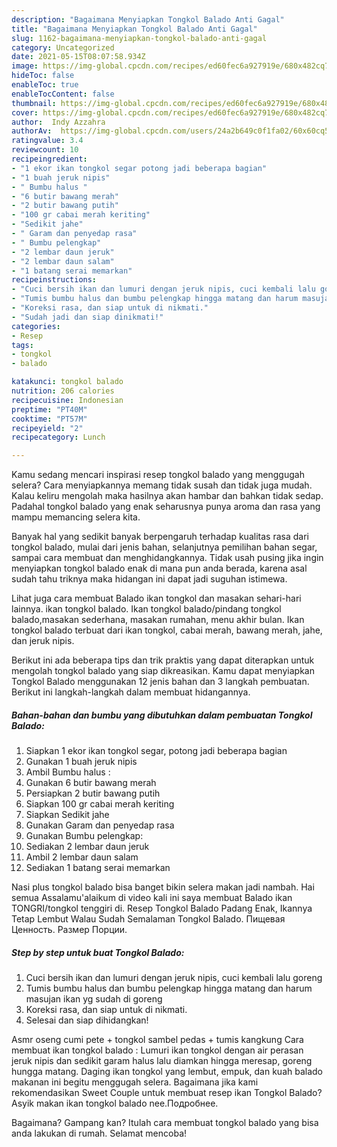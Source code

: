 ```yaml
---
description: "Bagaimana Menyiapkan Tongkol Balado Anti Gagal"
title: "Bagaimana Menyiapkan Tongkol Balado Anti Gagal"
slug: 1162-bagaimana-menyiapkan-tongkol-balado-anti-gagal
category: Uncategorized
date: 2021-05-15T08:07:58.934Z
image: https://img-global.cpcdn.com/recipes/ed60fec6a927919e/680x482cq70/tongkol-balado-foto-resep-utama.jpg
hideToc: false
enableToc: true
enableTocContent: false
thumbnail: https://img-global.cpcdn.com/recipes/ed60fec6a927919e/680x482cq70/tongkol-balado-foto-resep-utama.jpg
cover: https://img-global.cpcdn.com/recipes/ed60fec6a927919e/680x482cq70/tongkol-balado-foto-resep-utama.jpg
author:  Indy Azzahra
authorAv:  https://img-global.cpcdn.com/users/24a2b649c0f1fa02/60x60cq50/avatar.jpg
ratingvalue: 3.4
reviewcount: 10
recipeingredient:
- "1 ekor ikan tongkol segar potong jadi beberapa bagian"
- "1 buah jeruk nipis"
- " Bumbu halus "
- "6 butir bawang merah"
- "2 butir bawang putih"
- "100 gr cabai merah keriting"
- "Sedikit jahe"
- " Garam dan penyedap rasa"
- " Bumbu pelengkap"
- "2 lembar daun jeruk"
- "2 lembar daun salam"
- "1 batang serai memarkan"
recipeinstructions:
- "Cuci bersih ikan dan lumuri dengan jeruk nipis, cuci kembali lalu goreng"
- "Tumis bumbu halus dan bumbu pelengkap hingga matang dan harum masujan ikan yg sudah di goreng"
- "Koreksi rasa, dan siap untuk di nikmati."
- "Sudah jadi dan siap dinikmati!"
categories:
- Resep
tags:
- tongkol
- balado

katakunci: tongkol balado 
nutrition: 206 calories
recipecuisine: Indonesian
preptime: "PT40M"
cooktime: "PT57M"
recipeyield: "2"
recipecategory: Lunch

---
```



Kamu sedang mencari inspirasi resep tongkol balado yang menggugah selera? Cara menyiapkannya memang tidak susah dan tidak juga mudah. Kalau keliru mengolah maka hasilnya akan hambar dan bahkan tidak sedap. Padahal tongkol balado yang enak seharusnya punya aroma dan rasa yang mampu memancing selera kita.


Banyak hal yang sedikit banyak berpengaruh terhadap kualitas rasa dari tongkol balado, mulai dari jenis bahan, selanjutnya pemilihan bahan segar, sampai cara membuat dan menghidangkannya. Tidak usah pusing jika ingin menyiapkan tongkol balado enak di mana pun anda berada, karena asal sudah tahu triknya maka hidangan ini dapat jadi suguhan istimewa.

Lihat juga cara membuat Balado ikan tongkol dan masakan sehari-hari lainnya. ikan tongkol balado. Ikan tongkol balado/pindang tongkol balado,masakan sederhana, masakan rumahan, menu akhir bulan. Ikan tongkol balado terbuat dari ikan tongkol, cabai merah, bawang merah, jahe, dan jeruk nipis.


Berikut ini ada beberapa tips dan trik praktis yang dapat diterapkan untuk mengolah tongkol balado yang siap dikreasikan. Kamu dapat menyiapkan Tongkol Balado menggunakan 12 jenis bahan dan 3 langkah pembuatan. Berikut ini langkah-langkah dalam membuat hidangannya.

<!--inarticleads1-->

##### Bahan-bahan dan bumbu yang dibutuhkan dalam pembuatan Tongkol Balado:

1. Siapkan 1 ekor ikan tongkol segar, potong jadi beberapa bagian
1. Gunakan 1 buah jeruk nipis
1. Ambil  Bumbu halus :
1. Gunakan 6 butir bawang merah
1. Persiapkan 2 butir bawang putih
1. Siapkan 100 gr cabai merah keriting
1. Siapkan Sedikit jahe
1. Gunakan  Garam dan penyedap rasa
1. Gunakan  Bumbu pelengkap:
1. Sediakan 2 lembar daun jeruk
1. Ambil 2 lembar daun salam
1. Sediakan 1 batang serai memarkan


Nasi plus tongkol balado bisa banget bikin selera makan jadi nambah. Hai semua Assalamu&#39;alaikum di video kali ini saya membuat Balado ikan TONGRI/tongkol tenggiri di. Resep Tongkol Balado Padang Enak, Ikannya Tetap Lembut Walau Sudah Semalaman Tongkol Balado. Пищевая Ценность. Размер Порции. 

<!--inarticleads2-->

##### Step by step untuk buat Tongkol Balado:

1. Cuci bersih ikan dan lumuri dengan jeruk nipis, cuci kembali lalu goreng
1. Tumis bumbu halus dan bumbu pelengkap hingga matang dan harum masujan ikan yg sudah di goreng
1. Koreksi rasa, dan siap untuk di nikmati.
1. Selesai dan siap dihidangkan!

Asmr oseng cumi pete + tongkol sambel pedas + tumis kangkung Cara membuat ikan tongkol balado : Lumuri ikan tongkol dengan air perasan jeruk nipis dan sedikit garam halus lalu diamkan hingga meresap, goreng hungga matang. Daging ikan tongkol yang lembut, empuk, dan kuah balado makanan ini begitu menggugah selera. Bagaimana jika kami rekomendasikan Sweet Couple untuk membuat resep ikan Tongkol Balado? Asyik makan ikan tongkol balado nee.Подробнее. 

Bagaimana? Gampang kan? Itulah cara membuat tongkol balado yang bisa anda lakukan di rumah. Selamat mencoba!
